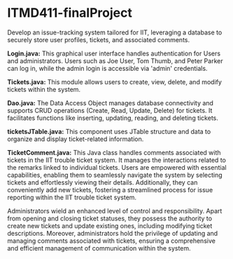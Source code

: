 # ITMD411-finalProject


Develop an issue-tracking system tailored for IIT, leveraging a database to securely store user profiles, tickets, and associated comments.

**Login.java:** This graphical user interface handles authentication for Users and administrators. Users such as Joe User, Tom Thumb, and Peter Parker can log in, while the admin login is accessible via 'admin' credentials.

**Tickets.java:** This module allows users to create, view, delete, and modify tickets within the system.

**Dao.java:** The Data Access Object manages database connectivity and supports CRUD operations (Create, Read, Update, Delete) for tickets. It facilitates functions like inserting, updating, reading, and deleting tickets.

**ticketsJTable.java:** This component uses JTable structure and data to organize and display ticket-related information.

**TicketComment.java:** This Java class handles comments associated with tickets in the IIT trouble ticket system. It manages the interactions related to the remarks linked to individual tickets.
Users are empowered with essential capabilities, enabling them to seamlessly navigate the system by selecting tickets and effortlessly viewing their details. Additionally, they can conveniently add new tickets, fostering a streamlined process for issue reporting within the IIT trouble ticket system.

Administrators wield an enhanced level of control and responsibility. Apart from opening and closing ticket statuses, they possess the authority to create new tickets and update existing ones, including modifying ticket descriptions. Moreover, administrators hold the privilege of updating and managing comments associated with tickets, ensuring a comprehensive and efficient management of communication within the system.
